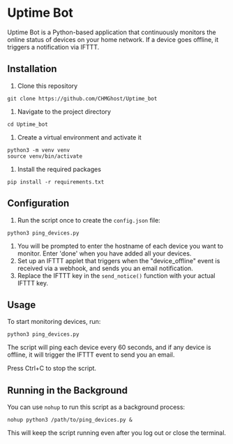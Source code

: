 # Uptime Bot

Uptime Bot is a Python-based application that continuously monitors the online status of devices on your home network. If a device goes offline, it triggers a notification via IFTTT.

## Installation

1. Clone this repository

```
git clone https://github.com/CHMGhost/Uptime_bot
```

1. Navigate to the project directory

```
cd Uptime_bot
```

1. Create a virtual environment and activate it

```
python3 -m venv venv
source venv/bin/activate
```

1. Install the required packages

```
pip install -r requirements.txt
```

## Configuration

1. Run the script once to create the `config.json` file:

```
python3 ping_devices.py
```

1. You will be prompted to enter the hostname of each device you want to monitor. Enter 'done' when you have added all your devices.
2. Set up an IFTTT applet that triggers when the "device_offline" event is received via a webhook, and sends you an email notification.
3. Replace the IFTTT key in the `send_notice()` function with your actual IFTTT key.

## Usage

To start monitoring devices, run:

```
python3 ping_devices.py
```

The script will ping each device every 60 seconds, and if any device is offline, it will trigger the IFTTT event to send you an email.

Press Ctrl+C to stop the script.

## Running in the Background

You can use `nohup` to run this script as a background process:

```
nohup python3 /path/to/ping_devices.py &
```

This will keep the script running even after you log out or close the terminal.

